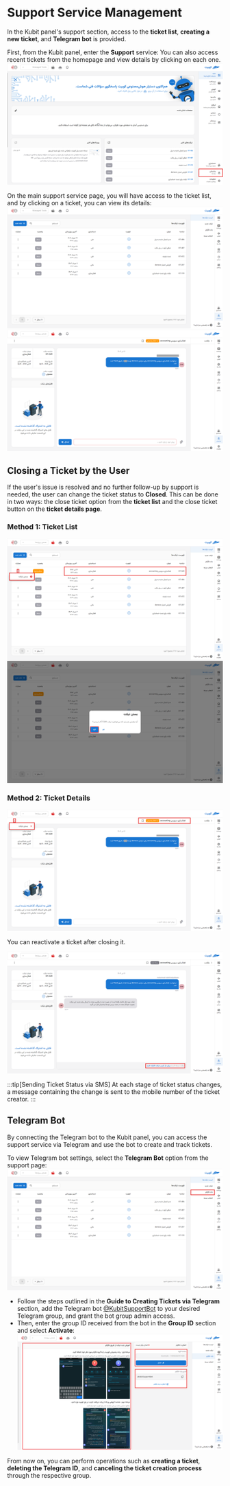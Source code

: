 # Support Service Management

In the Kubit panel's support section, access to the **ticket list**, **creating a new ticket**, and **Telegram bot** is provided.

First, from the Kubit panel, enter the **Support** service:
You can also access recent tickets from the homepage and view details by clicking on each one.
![Ticketing: tickets](img/ticketing.png)

On the main support service page, you will have access to the ticket list, and by clicking on a ticket, you can view its details:
![Ticketing: tickets list](img/tickets-list.png)
![Ticketing: ticket details](img/ticket-details.png)

## Closing a Ticket by the User

If the user's issue is resolved and no further follow-up by support is needed, the user can change the ticket status to **Closed**.
This can be done in two ways: the close ticket option from the **ticket list** and the close ticket button on the **ticket details page**.

### Method 1: Ticket List

![Ticketing: close ticket](img/close-ticket.png)
![Ticketing: close ticket confirm](img/close-ticket-confirm.png)

### Method 2: Ticket Details

![Ticketing: close ticket btn](img/close-ticket-btn.png)

You can reactivate a ticket after closing it.

![Ticketing: close ticket details confirm](img/closed-ticket-new-message.png)

:::tip[Sending Ticket Status via SMS]
At each stage of ticket status changes, a message containing the change is sent to the mobile number of the ticket creator.
:::

## Telegram Bot

By connecting the Telegram bot to the Kubit panel, you can access the support service via Telegram and use the bot to create and track tickets.

To view Telegram bot settings, select the **Telegram Bot** option from the support page:
![Ticketing: ticketing bot](img/ticketing-bot.png)

- Follow the steps outlined in the **Guide to Creating Tickets via Telegram** section, add the Telegram bot [@KubitSupportBot](https://t.me/KubitSupportBot) to your desired Telegram group, and grant the bot group admin access.
- Then, enter the group ID received from the bot in the **Group ID** section and select **Activate**:
  ![Ticketing: add ticketing bot](img/add-ticketing-bot.png)

From now on, you can perform operations such as **creating a ticket**, **deleting the Telegram ID**, and **canceling the ticket creation process** through the respective group.
